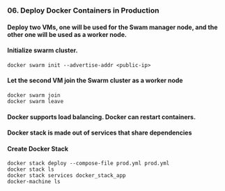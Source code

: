 ### 06. Deploy Docker Containers in Production

#### Deploy two VMs, one will be used for the Swam manager node, and the other one will be used as a worker node.
#### Initialize swarm cluster.
```
docker swarm init --advertise-addr <public-ip>
```
#### Let the second VM join the Swarm cluster as a worker node
```
docker swarm join
docker swarm leave
```
#### Docker supports load balancing. Docker can restart containers.
#### Docker stack is made out of services that share dependencies
#### Create Docker Stack
```
docker stack deploy --compose-file prod.yml prod.yml 
docker stack ls
docker stack services docker_stack_app
docker-machine ls
```